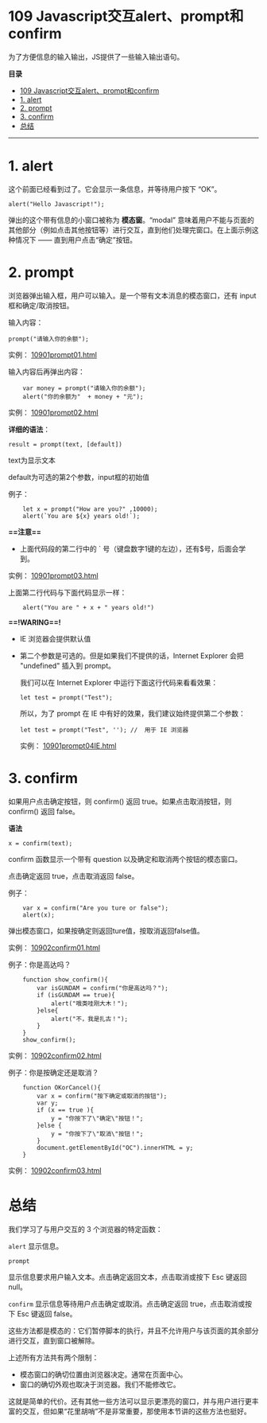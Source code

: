 # 109 Javascript交互alert、prompt和confirm

为了方便信息的输入输出，JS提供了一些输入输出语句。

**目录**
- [109 Javascript交互alert、prompt和confirm](#109-javascript交互alertprompt和confirm)
- [1. alert](#1-alert)
- [2. prompt](#2-prompt)
- [3. confirm](#3-confirm)
- [总结](#总结)


***

# 1. alert

这个前面已经看到过了。它会显示一条信息，并等待用户按下 “OK”。

```
alert("Hello Javascript!");
```

弹出的这个带有信息的小窗口被称为 **模态窗**。“modal” 意味着用户不能与页面的其他部分（例如点击其他按钮等）进行交互，直到他们处理完窗口。在上面示例这种情况下 —— 直到用户点击“确定”按钮。



# 2. prompt

浏览器弹出输入框，用户可以输入。是一个带有文本消息的模态窗口，还有 input 框和确定/取消按钮。

输入内容：

```
prompt("请输入你的余额");
```

实例：  [10901prompt01.html](10901prompt01.html) 



输入内容后再弹出内容：

```
    var money = prompt("请输入你的余额");
    alert("你的余额为"  + money + "元");
```

实例： [10901prompt02.html](10901prompt02.html) 



**详细的语法**：

```
result = prompt(text, [default])
```

text为显示文本

default为可选的第2个参数，input框的初始值

例子：

```
    let x = prompt("How are you?" ,10000);
    alert(`You are ${x} years old!`);
```

**==注意==**

* 上面代码段的第二行中的 ` 号（键盘数字1键的左边），还有$号，后面会学到。



实例： [10901prompt03.html](10901prompt03.html) 

上面第二行代码与下面代码显示一样：

```
    alert("You are " + x + " years old!")
```



**==!WARING==!**

* IE 浏览器会提供默认值

* 第二个参数是可选的。但是如果我们不提供的话，Internet Explorer 会把 "undefined" 插入到 prompt。

  我们可以在 Internet Explorer 中运行下面这行代码来看看效果：

  ```
  let test = prompt("Test");
  ```

  所以，为了 prompt 在 IE 中有好的效果，我们建议始终提供第二个参数：

  ```
  let test = prompt("Test", ''); //  用于 IE 浏览器
  ```

  实例： [10901prompt04IE.html](10901prompt04IE.html) 



# 3. confirm

如果用户点击确定按钮，则 confirm() 返回 true。如果点击取消按钮，则 confirm() 返回 false。

**语法**

```
x = confirm(text);
```

confirm 函数显示一个带有 question 以及确定和取消两个按钮的模态窗口。

点击确定返回 true，点击取消返回 false。

例子：

```
    var x = confirm("Are you ture or false");
    alert(x);
```

弹出模态窗口，如果按确定则返回ture值，按取消返回false值。

实例： [10902confirm01.html](10902confirm01.html) 

例子：你是高达吗？

```
    function show_confirm(){
        var isGUNDAM = confirm("你是高达吗？");
        if (isGUNDAM == true){
            alert("哦类哇刚大木！");
        }else{
            alert("不，我是扎古！");
        }
    }
    show_confirm();
```

实例： [10902confirm02.html](10902confirm02.html) 



例子：你是按确定还是取消？

```
    function OKorCancel(){
        var x = confirm("按下确定或取消的按钮");
        var y;
        if (x == true ){
            y = "你按下了\"确定\"按钮！";
        }else {
            y = "你按下了\"取消\"按钮！";
        }
        document.getElementById("OC").innerHTML = y;
    }
```

实例： [10902confirm03.html](10902confirm03.html) 



# 总结

我们学习了与用户交互的 3 个浏览器的特定函数：

`alert`
显示信息。

`prompt`

显示信息要求用户输入文本。点击确定返回文本，点击取消或按下 Esc 键返回 null。

`confirm`
显示信息等待用户点击确定或取消。点击确定返回 true，点击取消或按下 Esc 键返回 false。



这些方法都是模态的：它们暂停脚本的执行，并且不允许用户与该页面的其余部分进行交互，直到窗口被解除。

上述所有方法共有两个限制：

* 模态窗口的确切位置由浏览器决定。通常在页面中心。
* 窗口的确切外观也取决于浏览器。我们不能修改它。

这就是简单的代价。还有其他一些方法可以显示更漂亮的窗口，并与用户进行更丰富的交互，但如果“花里胡哨”不是非常重要，那使用本节讲的这些方法也挺好。